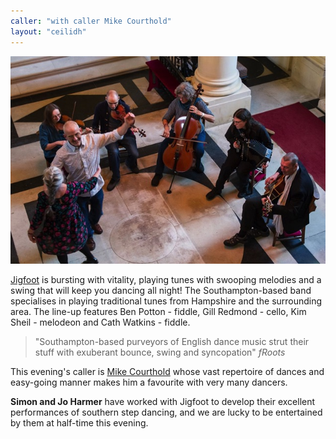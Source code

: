 ```yaml
---
caller: "with caller Mike Courthold"
layout: "ceilidh"
---
```


[![Jigfoot photo](/assets/img/bands/jigfoot_thumb.jpg)](/assets/img/bands/jigfoot.jpg)

[Jigfoot](http://www.jigfoot.com/) is bursting with vitality, playing tunes with swooping melodies and a swing that will keep you dancing all night! The Southampton-based band specialises in playing traditional tunes from Hampshire and the surrounding area.  The line-up features Ben Potton - fiddle, Gill Redmond - cello, Kim Sheil - melodeon and Cath Watkins - fiddle.

> "Southampton-based purveyors of English dance music strut their stuff with exuberant bounce, swing and syncopation" _fRoots_

This evening's caller is [Mike Courthold](http://www.courthold-family.com/mike/) whose vast repertoire of dances and easy-going manner makes him a favourite with very many dancers.

**Simon and Jo Harmer** have worked with Jigfoot to develop their excellent performances of southern step dancing, and we are lucky to be entertained by them at half-time this evening.